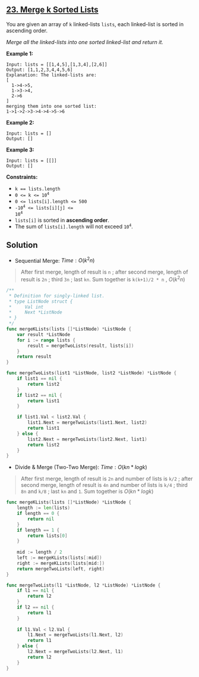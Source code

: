 ## [23. Merge k Sorted Lists](https://leetcode.com/problems/merge-k-sorted-lists/)


You are given an array of `k` linked-lists `lists`, each linked-list is sorted in ascending order.

_Merge all the linked-lists into one sorted linked-list and return it._

**Example 1:**

```
Input: lists = [[1,4,5],[1,3,4],[2,6]]
Output: [1,1,2,3,4,4,5,6]
Explanation: The linked-lists are:
[
  1->4->5,
  1->3->4,
  2->6
]
merging them into one sorted list:
1->1->2->3->4->4->5->6
```

**Example 2:**

```
Input: lists = []
Output: []
```

**Example 3:**

```
Input: lists = [[]]
Output: []
```

**Constraints:**

*   `k == lists.length`
*   <code>0 <= k <= 10<sup>4</sup></code>
*   `0 <= lists[i].length <= 500`
*   <code>-10<sup>4</sup> <= lists[i][j] <= 10<sup>4</sup></code>
*   `lists[i]` is sorted in **ascending order**.
*   The sum of `lists[i].length` will not exceed <code>10<sup>4</sup></code>.



## Solution

- Sequential Merge:	$Time: O(k^2 n)$ 

> After first merge, length of result is `n` ; after second merge, length of result is `2n` ; third `3n` ; last `kn`. Sum together is `k(k+1)/2 * n` , $O(k^2 n)$ 

```go
/**
 * Definition for singly-linked list.
 * type ListNode struct {
 *     Val int
 *     Next *ListNode
 * }
 */
func mergeKLists(lists []*ListNode) *ListNode {
    var result *ListNode
    for i := range lists {
        result = mergeTwoLists(result, lists[i])
    }
    return result
}

func mergeTwoLists(list1 *ListNode, list2 *ListNode) *ListNode {
    if list1 == nil {
        return list2
    }
    if list2 == nil {
        return list1
    }

    if list1.Val < list2.Val {
        list1.Next = mergeTwoLists(list1.Next, list2)
        return list1
    } else {
        list2.Next = mergeTwoLists(list2.Next, list1)
        return list2
    }
}
```

- Divide & Merge (Two-Two Merge):	$Time: O(kn * logk)$ 

> After first merge, length of result is `2n` and number of lists is `k/2` ; after second merge, length of result is `4n` and number of lists is `k/4` ; third `8n` and `k/8` ; last `kn` and `1`.  Sum together is $O(kn * logk)$ 

```go
func mergeKLists(lists []*ListNode) *ListNode {
    length := len(lists)
    if length == 0 {
        return nil
    }
    if length == 1 {
        return lists[0]
    }
    
    mid := length / 2
    left := mergeKLists(lists[:mid])
    right := mergeKLists(lists[mid:])
    return mergeTwoLists(left, right)
}

func mergeTwoLists(l1 *ListNode, l2 *ListNode) *ListNode {
    if l1 == nil {
        return l2
    }
    if l2 == nil {
        return l1
    }
    
    if l1.Val < l2.Val {
        l1.Next = mergeTwoLists(l1.Next, l2)
        return l1
    } else {
        l2.Next = mergeTwoLists(l2.Next, l1)
        return l2
    }
}
```

